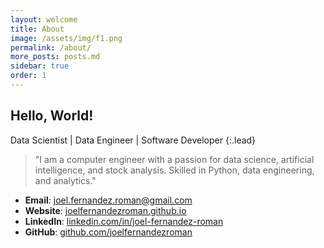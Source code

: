 ```yaml
---
layout: welcome
title: About
image: /assets/img/f1.png
permalink: /about/
more_posts: posts.md
sidebar: true
order: 1
---
```


## Hello, World!

Data Scientist | Data Engineer | Software Developer
{:.lead}

> "I am a computer engineer with a passion for data science, artificial intelligence, and stock analysis. Skilled in Python, data engineering, and analytics."

- **Email**: [joel.fernandez.roman@gmail.com](mailto:joel.fernandez.roman@gmail.com)
- **Website**: [joelfernandezroman.github.io](https://joelfernandezroman.github.io/)
- **LinkedIn**: [linkedin.com/in/joel-fernandez-roman](https://www.linkedin.com/in/joel-fernandez-roman)
- **GitHub**: [github.com/joelfernandezroman](https://github.com/joelfernandezroman)
